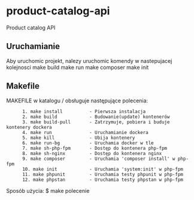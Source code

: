 # product-catalog-api
Product catalog API

## Uruchamianie
Aby uruchomic projekt, nalezy uruchomic komendy w nastepujacej kolejnosci
    make build
    make run
    make composer
    make init

## Makefile
MAKEFILE w katalogu / obsługuje następujące polecenia:

          1. make install          - Pierwsza instalacja
          2. make build            - Budowanie(update) kontenerów
          3. make build-pull       - Zatrzymuje, pobiera i buduje kontenery dockera
          4. make run              - Uruchamianie dockera
          5. make kill             - Ubija kontenery
          6. make run-bg           - Uruchamia docker w tle
          7. make sh-php-fpm       - Dostęp do kontenera php-fpm
          8. make sh-nginx         - Dostęp do kontenera nginx
          9. make composer         - Uruchamia 'composer install' w php-fpm
          10. make init            - Uruchamia 'system:init' w php-fpm
          11. make phpunit         - Uruchamia testy phpunit w php-fpm
          12. make phpstan         - Uruchamia testy phpstan w php-fpm

Sposób użycia: $ make polecenie

